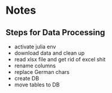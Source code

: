 # Notes


## Steps for Data Processing

* activate julia env
* download data and clean up
* read xlsx file and get rid of excel shit
* rename columns
* replace German chars
* create DB
* move tables to DB
